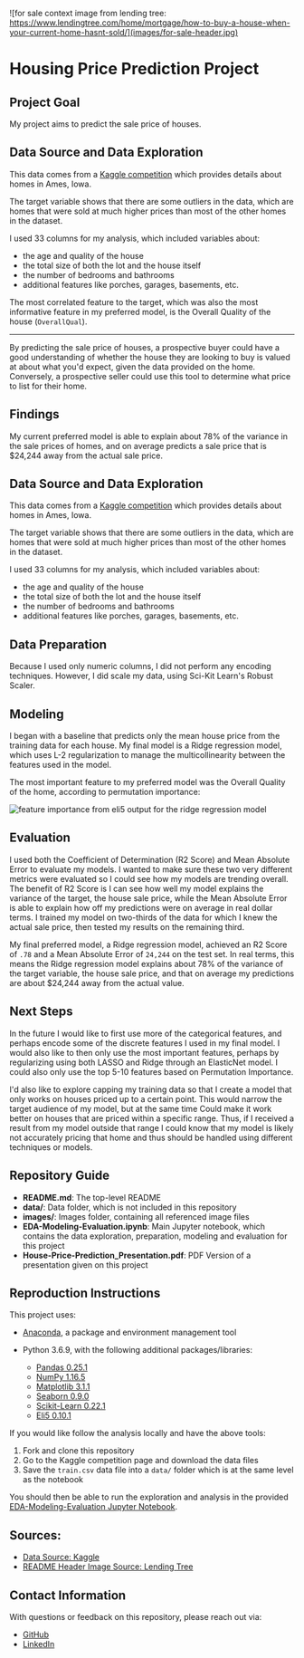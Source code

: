 ![for sale context image from lending tree: https://www.lendingtree.com/home/mortgage/how-to-buy-a-house-when-your-current-home-hasnt-sold/](images/for-sale-header.jpg)

# Housing Price Prediction Project

## Project Goal

My project aims to predict the sale price of houses. 

## Data Source and Data Exploration

This data comes from a [Kaggle competition](https://www.kaggle.com/c/house-prices-advanced-regression-techniques/) which provides details about homes in Ames, Iowa. 

The target variable shows that there are some outliers in the data, which are homes that were sold at much higher prices than most of the other homes in the dataset.

I used 33 columns for my analysis, which included variables about: 

 - the age and quality of the house
 - the total size of both the lot and the house itself
 - the number of bedrooms and bathrooms
 - additional features like porches, garages, basements, etc.
 
The most correlated feature to the target, which was also the most informative feature in my preferred model, is the Overall Quality of the house (`OverallQual`).
 
--- 

By predicting the sale price of houses, a prospective buyer could have a good understanding of whether the house they are looking to buy is valued at about what you'd expect, given the data provided on the home. Conversely, a prospective seller could use this tool to determine what price to list for their home.

## Findings

My current preferred model is able to explain about 78% of the variance in the sale prices of homes, and on average predicts a sale price that is $24,244 away from the actual sale price.

## Data Source and Data Exploration

This data comes from a [Kaggle competition](https://www.kaggle.com/c/house-prices-advanced-regression-techniques/) which provides details about homes in Ames, Iowa. 

The target variable shows that there are some outliers in the data, which are homes that were sold at much higher prices than most of the other homes in the dataset.

I used 33 columns for my analysis, which included variables about: 

 - the age and quality of the house
 - the total size of both the lot and the house itself
 - the number of bedrooms and bathrooms
 - additional features like porches, garages, basements, etc.

## Data Preparation

Because I used only numeric columns, I did not perform any encoding techniques. However, I did scale my data, using Sci-Kit Learn's Robust Scaler.

## Modeling

I began with a baseline that predicts only the mean house price from the training data for each house. My final model is a Ridge regression model, which uses L-2 regularization to manage the multicollinearity between the features used in the model.

The most important feature to my preferred model was the Overall Quality of the home, according to permutation importance:

![feature importance from eli5 output for the ridge regression model](images/feature-importance-ridge.png)

## Evaluation

I used both the Coefficient of Determination (R2 Score) and Mean Absolute Error to evaluate my models. I wanted to make sure these two very different metrics were evaluated so I could see how my models are trending overall. The benefit of R2 Score is I can see how well my model explains the variance of the target, the house sale price, while the Mean Absolute Error is able to explain how off my predictions were on average in real dollar terms. I trained my model on two-thirds of the data for which I knew the actual sale price, then tested my results on the remaining third.

My final preferred model, a Ridge regression model, achieved an R2 Score of `.78` and a Mean Absolute Error of `24,244` on the test set. In real terms, this means the Ridge regression model explains about 78% of the variance of the target variable, the house sale price, and that on average my predictions are about $24,244 away from the actual value. 

## Next Steps

In the future I would like to first use more of the categorical features, and perhaps encode some of the discrete features I used in my final model. I would also like to then only use the most important features, perhaps by regularizing using both LASSO and Ridge through an ElasticNet model. I could also only use the top 5-10 features based on Permutation Importance. 

I'd also like to explore capping my training data so that I create a model that only works on houses priced up to a certain point. This would narrow the target audience of my model, but at the same time Could make it work better on houses that are priced within a specific range. Thus, if I received a result from my model outside that range I could know that my model is likely not accurately pricing that home and thus should be handled using different techniques or models. 

## Repository Guide

- **README.md**: The top-level README 
- **data/**: Data folder, which is not included in this repository
- **images/**: Images folder, containing all referenced image files
- **EDA-Modeling-Evaluation.ipynb**: Main Jupyter notebook, which contains the data exploration, preparation, modeling and evaluation for this project
- **House-Price-Prediction_Presentation.pdf**: PDF Version of a presentation given on this project

## Reproduction Instructions

This project uses:

- [Anaconda](https://www.anaconda.com/), a package and environment management tool
- Python 3.6.9, with the following additional packages/libraries:

    - [Pandas 0.25.1](https://pandas.pydata.org/)
    - [NumPy 1.16.5](https://numpy.org/)
    - [Matplotlib 3.1.1](https://matplotlib.org/)
    - [Seaborn 0.9.0](https://seaborn.pydata.org/)
    - [Scikit-Learn 0.22.1](https://scikit-learn.org/stable/)
    - [Eli5 0.10.1](https://eli5.readthedocs.io/en/latest/overview.html)

If you would like follow the analysis locally and have the above tools:

1. Fork and clone this repository
2. Go to the Kaggle competition page and download the data files
3. Save the `train.csv` data file into a `data/` folder which is at the same level as the notebook

You should then be able to run the exploration and analysis in the provided [EDA-Modeling-Evaluation Jupyter Notebook](https://github.com/learn-co-curriculum/dsc-postgrad_House-Price-Prediction/blob/master/EDA-Modeling-Evaluation.ipynb).

## Sources:

- [Data Source: Kaggle](https://www.kaggle.com/c/house-prices-advanced-regression-techniques/data)
- [README Header Image Source: Lending Tree](https://www.lendingtree.com/home/mortgage/how-to-buy-a-house-when-your-current-home-hasnt-sold/)

## Contact Information

With questions or feedback on this repository, please reach out via:
- [GitHub](https://github.com/learn-co-curriculum)
- [LinkedIn](https://www.linkedin.com/school/the-flatiron-school/)
